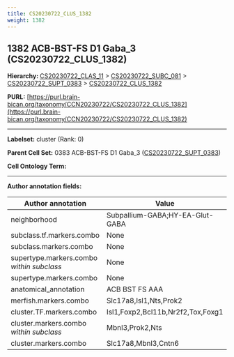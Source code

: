 ```yaml
---
title: CS20230722_CLUS_1382
weight: 1382
---
```

## 1382 ACB-BST-FS D1 Gaba_3 (CS20230722_CLUS_1382)
<b>Hierarchy: </b>
[CS20230722_CLAS_11](../CS20230722_CLAS_11) >
[CS20230722_SUBC_081](../CS20230722_SUBC_081) >
[CS20230722_SUPT_0383](../CS20230722_SUPT_0383) >
[CS20230722_CLUS_1382](../CS20230722_CLUS_1382)

**PURL:** [https://purl.brain-bican.org/taxonomy/CCN20230722/CS20230722_CLUS_1382](https://purl.brain-bican.org/taxonomy/CCN20230722/CS20230722_CLUS_1382)

---


**Labelset:** cluster (Rank: 0)

**Parent Cell Set:** 0383 ACB-BST-FS D1 Gaba_3 ([CS20230722_SUPT_0383](../CS20230722_SUPT_0383))



**Cell Ontology Term:** 

[MARKER GENES.]: #


---

[TRANSFERRED ANNOTATIONS.]: #


[AUTHOR ANNOTATION FIELDS.]: #


**Author annotation fields:**

| Author annotation | Value |
|-------------------|-------|
|neighborhood|Subpallium-GABA;HY-EA-Glut-GABA|
|subclass.tf.markers.combo|None|
|subclass.markers.combo|None|
|supertype.markers.combo _within subclass_|None|
|supertype.markers.combo|None|
|anatomical_annotation|ACB BST FS AAA|
|merfish.markers.combo|Slc17a8,Isl1,Nts,Prok2|
|cluster.TF.markers.combo|Isl1,Foxp2,Bcl11b,Nr2f2,Tox,Foxg1|
|cluster.markers.combo _within subclass_|Mbnl3,Prok2,Nts|
|cluster.markers.combo|Slc17a8,Mbnl3,Cntn6|
